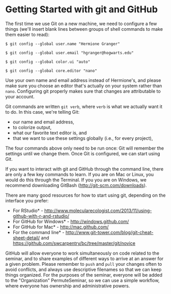 Getting Started with git and GitHub
=====================================


The first time we use Git on a new machine,
we need to configure a few things (we'll insert blank lines
between groups of shell commands to make them easier to read):

~~~
$ git config --global user.name "Hermione Granger"

$ git config --global user.email "hgranger@hogwarts.edu"

$ git config --global color.ui "auto"

$ git config --global core.editor "nano"
~~~

Use your own name and email address instead of Hermione's,
and please make sure you choose an editor that's actually on your system
rather than `nano`. Configuring git properly makes sure that changes are attributable
to your account.

Git commands are written `git verb`,
where `verb` is what we actually want it to do.
In this case,
we're telling Git:

*   our name and email address,
*   to colorize output,
*   what our favorite text editor is, and
*   that we want to use these settings globally (i.e., for every project),

The four commands above only need to be run once:
Git will remember the settings until we change them.
Once Git is configured,
we can start using Git.

If you want to interact with git and GitHub through the command line, 
there are only a few key commands to learn. If you are on Mac or Linux, 
you would do this through the Terminal. If you you are on Windows, we recommend
downloading GitBash (http://git-scm.com/downloads).

There are many good resources for how to start using git, depending on the interface you prefer:
* For RStudio* - http://www.molecularecologist.com/2013/11/using-github-with-r-and-rstudio/
* For GitHub for Windows* - http://windows.github.com/
* For GitHub for Mac* - http://mac.github.com/
* For the command line* - http://www.git-tower.com/blog/git-cheat-sheet-detail/ and https://github.com/swcarpentry/bc/tree/master/git/novice

GitHub will allow everyone to work simultaneously on code related to the seminar,
and to share examples of different ways to arrive at an answer for a given
problem. Please remember to `push` and `pull` your changes often to avoid conflicts, and 
always use descriptive filenames so that we can keep things organized. For the purposes of 
the seminar, everyone will be added to the "Organization" PermuteSeminar, so we can use
a simple workflow, where everyone has ownership and administrative powers.
